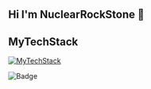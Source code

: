 ## Hi I'm NuclearRockStone 👋
## MyTechStack
[![MyTechStack](https://skillicons.dev/icons?i=python,vscode,html,css,notion,markdown&theme=light)](https://github.com/nuclearrockstone)

![Badge](https://my-first-worker.nuclearrockstone.workers.dev/?model=deepseek)
<!--
**nuclearrockstone/nuclearrockstone** is a ✨ _special_ ✨ repository because its `README.md` (this file) appears on your GitHub profile.

Here are some ideas to get you started:

- 🔭 I’m currently working on ...
- 🌱 I’m currently learning ...
- 👯 I’m looking to collaborate on ...
- 🤔 I’m looking for help with ...
- 💬 Ask me about ...
- 📫 How to reach me: ...
- 😄 Pronouns: ...
- ⚡ Fun fact: ...
- ![Static Badge](https://img.shields.io/badge/python-blue?style=for-the-badge&logo=python&logoColor=white) ![Static Badge](https://img.shields.io/badge/HTML5-orange?style=for-the-badge&logo=HTML5&logoColor=white) ![Static Badge](https://img.shields.io/badge/CSS3-%234da1e0?style=for-the-badge&logo=CSS3&logoColor=whilte) ![Static Badge](https://img.shields.io/badge/Notion-black?style=for-the-badge&logo=Notion&logoColor=whilte)
-->
